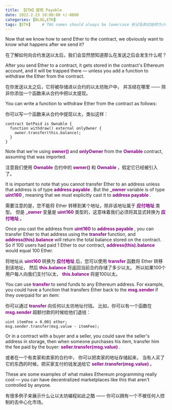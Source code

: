 ```yaml
---
title: 【ETH】提现 Payable
date: 2022-2-23 10:00:00 +/-0800
categories: [BLOG,ETH]
tags: [ETH]     # TAG names should always be lowercase 标记名称应始终为小写
---
```


<!---

<font color="#800080"><b> 私有 </b></font>
<b><font color="#0099ff">结构体类型</font></b>
> **
```solidity
```

--->

Now that we know how to send Ether to the contract, we obviously want to know what happens after we send it?

在了解如何向合约发送以太后，我们会显然想知道那么在发送之后会发生什么呢？

After you send Ether to a contract, it gets stored in the contract's Ethereum account, and it will be trapped there — unless you add a function to withdraw the Ether from the contract.

在你发送以太之后，它将被存储进以合约的以太坊账户中， 并冻结在哪里 —— 除非你添加一个函数来从合约中把以太提现。

You can write a function to withdraw Ether from the contract as follows:

你可以写一个函数来从合约中提现以太，类似这样：

```solidity
contract GetPaid is Ownable {
  function withdraw() external onlyOwner {
    owner.transfer(this.balance);
  }
}
```

Note that we're using <font color="#800080"><b> owner() </b></font> and <font color="#800080"><b> onlyOwner </b></font> from the <font color="#800080"><b> Ownable </b></font> contract, assuming that was imported.

注意我们使用 <font color="#800080"><b> Ownable </b></font> 合约中的 <font color="#800080"><b> owner() </b></font> 和 <font color="#800080"><b> Ownable </b></font>，假定它已经被引入了。

It is important to note that you cannot transfer Ether to an address unless that address is of type <font color="#800080"><b> address payable </b></font>. But the <font color="#800080"><b> _owner </b></font> variable is of type <font color="#800080"><b> uint160 </b></font>, meaning that we must explicitly cast it to <font color="#800080"><b> address payable </b></font>.

需要注意的是，您不能将 Ether 转移到某个地址，除非该地址属于<font color="#800080"><b> 应付地址 </b></font>类型。 但是 <font color="#800080"><b> _owner </b></font> 变量是 <font color="#800080"><b> uint160 </b></font> 类型的，这意味着我们必须将其显式转换为<font color="#800080"><b> 应付地址 </b></font>。

Once you cast the address from <font color="#800080"><b> uint160 </b></font> to <font color="#800080"><b> address payable </b></font>, you can transfer Ether to that address using the <font color="#800080"><b> transfer </b></font> function, and <font color="#800080"><b> address(this).balance </b></font> will return the total balance stored on the contract. So if 100 users had paid 1 Ether to our contract, <font color="#800080"><b> address(this).balance </b></font> would equal 100 Ether.

将地址从 <font color="#800080"><b> uint160 </b></font> 转换为 <font color="#800080"><b> 应付地址 </b></font>后，您可以使用 <font color="#800080"><b> transfer </b></font> 函数将 Ether 转移到该地址， 然后 <font color="#800080"><b> this.balance </b></font> 将返回当前合约存储了多少以太。 所以如果100个用户每人向我们支付1以太， <font color="#800080"><b> this.balance </b></font> 将是100以太。

You can use <font color="#800080"><b> transfer </b></font> to send funds to any Ethereum address. For example, you could have a function that transfers Ether back to the <font color="#800080"><b> msg.sender </b></font> if they overpaid for an item:

你可以通过 <font color="#800080"><b> transfer </b></font> 向任何以太坊地址付钱。 比如，你可以有一个函数在 <font color="#800080"><b> msg.sender </b></font> 超额付款的时候给他们退钱：

```solidity
uint itemFee = 0.001 ether;
msg.sender.transfer(msg.value - itemFee);
```

Or in a contract with a buyer and a seller, you could save the seller's address in storage, then when someone purchases his item, transfer him the fee paid by the buyer: <font color="#800080"><b> seller.transfer(msg.value) </b></font>.

或者在一个有卖家和卖家的合约中， 你可以把卖家的地址存储起来， 当有人买了它的东西的时候，把买家支付的钱发送给它 <font color="#800080"><b> seller.transfer(msg.value) </b></font>。

These are some examples of what makes Ethereum programming really cool — you can have decentralized marketplaces like this that aren't controlled by anyone.

有很多例子来展示什么让以太坊编程如此之酷 —— 你可以拥有一个不被任何人控制的去中心化市场。
